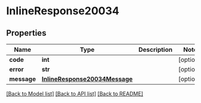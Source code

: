 # InlineResponse20034

## Properties
Name | Type | Description | Notes
------------ | ------------- | ------------- | -------------
**code** | **int** |  | [optional] 
**error** | **str** |  | [optional] 
**message** | [**InlineResponse20034Message**](InlineResponse20034Message.md) |  | [optional] 

[[Back to Model list]](../README.md#documentation-for-models) [[Back to API list]](../README.md#documentation-for-api-endpoints) [[Back to README]](../README.md)

